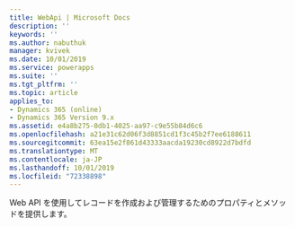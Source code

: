 ```yaml
---
title: WebApi | Microsoft Docs
description: ''
keywords: ''
ms.author: nabuthuk
manager: kvivek
ms.date: 10/01/2019
ms.service: powerapps
ms.suite: ''
ms.tgt_pltfrm: ''
ms.topic: article
applies_to:
- Dynamics 365 (online)
- Dynamics 365 Version 9.x
ms.assetid: e4a8b275-0db1-4025-aa97-c9e55b84d6c6
ms.openlocfilehash: a21e31c62d06f3d8851cd1f3c45b2f7ee6188611
ms.sourcegitcommit: 63ea15e2f861d43333aacda19230cd8922d7bdfd
ms.translationtype: MT
ms.contentlocale: ja-JP
ms.lasthandoff: 10/01/2019
ms.locfileid: "72338898"
---
```

Web API を使用してレコードを作成および管理するためのプロパティとメソッドを提供します。
